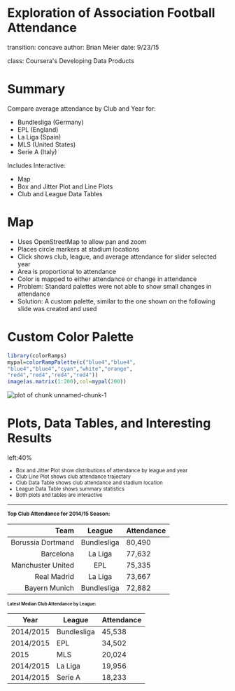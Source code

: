 Exploration of Association Football Attendance
========================================================
transition: concave
author: Brian Meier
date: 9/23/15

class: Coursera's Developing Data Products




Summary
========================================================
Compare average attendance by Club and Year for:
- Bundlesliga (Germany)
- EPL (England)
- La Liga (Spain)
- MLS (United States)
- Serie A (Italy)
  
Includes Interactive:
- Map
- Box and Jitter Plot and Line Plots
- Club and League Data Tables

Map
========================================================
- Uses OpenStreetMap to allow pan and zoom
- Places circle markers at stadium locations
- Click shows club, league, and average attendance for slider selected year
- Area is proportional to attendance<br>
- Color is mapped to either attendance or change in attendance
- Problem:  Standard palettes were not able to show small changes in attendance 
- Solution:  A custom palette, similar to the one shown on the following slide was created and used

Custom Color Palette
========================================================

```r
library(colorRamps)
mypal=colorRampPalette(c("blue4","blue4",
"blue4","blue4","cyan","white","orange",
"red4","red4","red4","red4"))
image(as.matrix(1:200),col=mypal(200))
```

![plot of chunk unnamed-chunk-1](AttPres-figure/unnamed-chunk-1-1.png) 

Plots, Data Tables, and Interesting Results
========================================================
left:40% 
<small>
- Box and Jitter Plot show distributions of attendance by league and year
- Club Line Plot shows club attendance trajectary
- Club Data Table shows club attendance and stadium location
- League Data Table shows summary statistics
- Both plots and tables are interactive
</small>

***

<strong><small>Top Club Attendance for 2014/15 Season:</strong>

|Team                |League      | Attendance |
|-------------------:|:----------:|:----------|
|Borussia Dortmand   |Bundlesliga | 80,490     |
|Barcelona           |La Liga     | 77,632     |
|Manchuster United   |EPL         | 75,335     |
|Real Madrid         |La Liga     | 73,667     |
|Bayern Munich       |Bundlesliga | 72,882     |</small>

<strong><small>Latest Median Club Attendance by League:</strong>

|Year|League|Attendance|
|----|---|---| 
|2014/2015 | Bundlesliga | 45,538|
|2014/2015 | EPL | 34,502|
|2015      | MLS | 20,024|
|2014/2015 | La Liga |19,956|
|2014/2015 | Serie A |18,233|</small>

  
